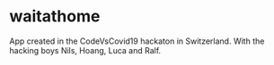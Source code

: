 # waitathome

App created in the CodeVsCovid19 hackaton in Switzerland. With the hacking boys Nils, Hoang, Luca and Ralf.